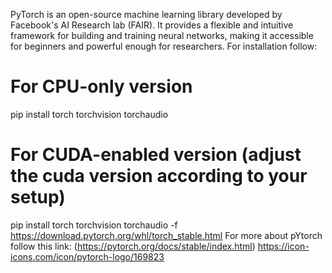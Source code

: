 PyTorch is an open-source machine learning library developed by Facebook's AI Research lab (FAIR).
It provides a flexible and intuitive framework for building and training neural networks, making it accessible for beginners and powerful enough for researchers.
For installation follow:
# For CPU-only version
pip install torch torchvision torchaudio
# For CUDA-enabled version (adjust the cuda version according to your setup)
pip install torch torchvision torchaudio -f https://download.pytorch.org/whl/torch_stable.html
For more about pYtorch follow this link: (https://pytorch.org/docs/stable/index.html)
https://icon-icons.com/icon/pytorch-logo/169823
